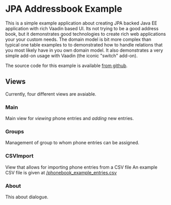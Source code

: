 # JPA Addressbook Example

This is a simple example application about creating JPA backed Java EE application
with rich Vaadin based UI. Its not trying to be a good address book, but it
demonstrates good technologies to create rich web applications your your custom
needs. The domain model is bit more complex than typical one table examples
to to demonstrated how to handle relations that you most likely have in you 
own domain model. It also demonstrates a very simple add-on usage with Vaadin 
(the iconic "switch" add-on).

The source code for this example is available 
[from github](https://github.com/mstahv/jpa-addressbook).

## Views
Currently, four different views are avaiable.

### Main

Main view for *viewing* phone entries and *adding* new entries.

### Groups

Management of group to whom phone entries can be assigned.

### CSVImport
View that allows for importing phone entries from a CSV file 
An example CSV file is given at [/phonebook_example_entries.csv](/phonebook_example_entries.csv)

### About
This about dialogue.

